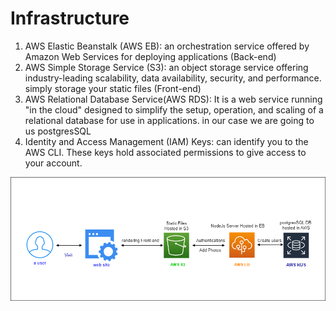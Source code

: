 # Infrastructure

1. AWS Elastic Beanstalk (AWS EB): an orchestration service offered by Amazon Web Services for deploying applications (Back-end)
2. AWS Simple Storage Service (S3): an object storage service offering industry-leading scalability, data availability, security, and performance. simply storage your static files (Front-end)
3. AWS Relational Database Service(AWS RDS): It is a web service running "in the cloud" designed to simplify the setup, operation, and scaling of a relational database for use in applications. in our case we are going to us postgresSQL
4. Identity and Access Management (IAM) Keys: can identify you to the AWS CLI. These keys hold associated permissions to give access to your account.

![infrastructure](/docs/Digrams/infrastructure.png)
